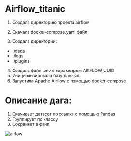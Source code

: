 # Airflow_titanic

1. Создала директорию проекта airflow 
2. Скачала docker-compose.yaml файл

3. Создала директории:
- ./dags
- ./logs
- ./plugins
 
4. Создала файл .env с параметром AIRFLOW_UUID
5. Инициализировала базу данных
6. Запустила Apache Airflow с помощью docker-compose

# Описание дага:
1. Скачивает датасет по ссылке с помощью Pandas
2. Группирует по классу 
3. Сохраняет в файл

![airfow](https://github.com/Jessjesss/Airflow_titanic/assets/113085452/2f27bbe2-352b-4e92-a3a2-d8b15de30a26)
